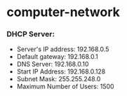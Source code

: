 # computer-network

### DHCP Server:
- Server's IP address: 192.168.0.5
- Default gateway: 192.168.0.1
- DNS Server: 192.168.0.10
- Start IP Address: 192.168.0.128
- Subnet Mask: 255.255.248.0
- Maximum Number of Users: 1500
